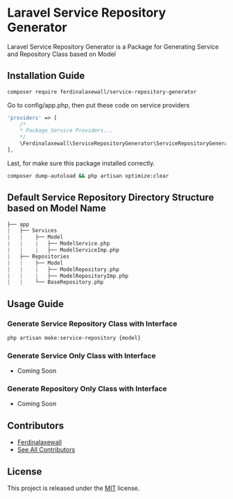 # Laravel Service Repository Generator
Laravel Service Repository Generator is a Package for Generating Service and Repository Class based on Model

## Installation Guide
```bash
composer require ferdinalaxewall/service-repository-generator
```

Go to config/app.php, then put these code on service providers
```php
'providers' => [
    /*
    * Package Service Providers...
    */
    \Ferdinalaxewall\ServiceRepositoryGenerator\ServiceRepositoryGeneratorProvider::class,
],
```

Last, for make sure this package installed correctly.
```bash
composer dump-autoload && php artisan optimize:clear
```

## Default Service Repository Directory Structure based on Model Name
```php
├── app
|   ├── Services          
|   |    ├── Model          
|   |    |   ├── ModelService.php
|   |    |   ├── ModelServiceImp.php
|   ├── Repositories          
|   |    ├── Model          
|   |    |   ├── ModelRepository.php
|   |    |   ├── ModelRepositoryImp.php 
|   |    └── BaseRepository.php
```

## Usage Guide

### Generate Service Repository Class with Interface
```bash
php artisan make:service-repository {model}
```

### Generate Service Only Class with Interface
- Coming Soon

### Generate Repository Only Class with Interface
- Coming Soon

## Contributors
- [Ferdinalaxewall](https://github.com/ferdinalaxewall)
- [See All Contributors](https://github.com/ferdinalaxewall/service-repository-generator/contributors)

## License
This project is released under the [MIT](http://opensource.org/licenses/MIT) license.
